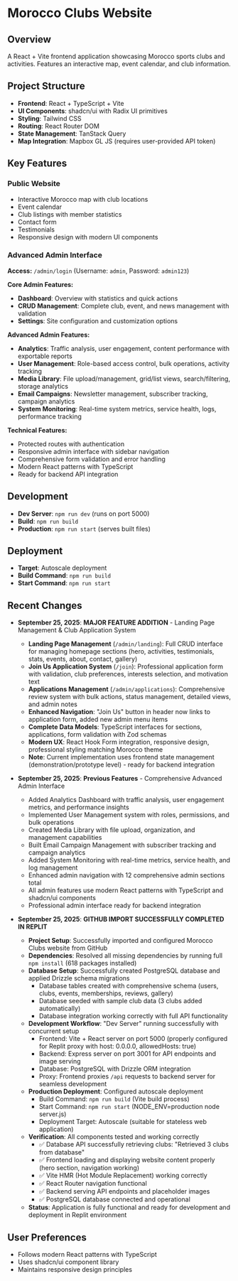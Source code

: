 # Morocco Clubs Website

## Overview
A React + Vite frontend application showcasing Morocco sports clubs and activities. Features an interactive map, event calendar, and club information.

## Project Structure
- **Frontend**: React + TypeScript + Vite
- **UI Components**: shadcn/ui with Radix UI primitives
- **Styling**: Tailwind CSS
- **Routing**: React Router DOM
- **State Management**: TanStack Query
- **Map Integration**: Mapbox GL JS (requires user-provided API token)

## Key Features

### Public Website
- Interactive Morocco map with club locations
- Event calendar
- Club listings with member statistics
- Contact form
- Testimonials
- Responsive design with modern UI components

### Advanced Admin Interface
**Access:** `/admin/login` (Username: `admin`, Password: `admin123`)

**Core Admin Features:**
- **Dashboard**: Overview with statistics and quick actions
- **CRUD Management**: Complete club, event, and news management with validation
- **Settings**: Site configuration and customization options

**Advanced Admin Features:**
- **Analytics**: Traffic analysis, user engagement, content performance with exportable reports
- **User Management**: Role-based access control, bulk operations, activity tracking
- **Media Library**: File upload/management, grid/list views, search/filtering, storage analytics
- **Email Campaigns**: Newsletter management, subscriber tracking, campaign analytics
- **System Monitoring**: Real-time system metrics, service health, logs, performance tracking

**Technical Features:**
- Protected routes with authentication
- Responsive admin interface with sidebar navigation
- Comprehensive form validation and error handling
- Modern React patterns with TypeScript
- Ready for backend API integration

## Development
- **Dev Server**: `npm run dev` (runs on port 5000)
- **Build**: `npm run build`
- **Production**: `npm run start` (serves built files)

## Deployment
- **Target**: Autoscale deployment
- **Build Command**: `npm run build`
- **Start Command**: `npm run start`

## Recent Changes
- **September 25, 2025**: **MAJOR FEATURE ADDITION** - Landing Page Management & Club Application System
  - **Landing Page Management** (`/admin/landing`): Full CRUD interface for managing homepage sections (hero, activities, testimonials, stats, events, about, contact, gallery)
  - **Join Us Application System** (`/join`): Professional application form with validation, club preferences, interests selection, and motivation text
  - **Applications Management** (`/admin/applications`): Comprehensive review system with bulk actions, status management, detailed views, and admin notes
  - **Enhanced Navigation**: "Join Us" button in header now links to application form, added new admin menu items
  - **Complete Data Models**: TypeScript interfaces for sections, applications, form validation with Zod schemas
  - **Modern UX**: React Hook Form integration, responsive design, professional styling matching Morocco theme
  - **Note**: Current implementation uses frontend state management (demonstration/prototype level) - ready for backend integration

- **September 25, 2025**: **Previous Features** - Comprehensive Advanced Admin Interface
  - Added Analytics Dashboard with traffic analysis, user engagement metrics, and performance insights
  - Implemented User Management system with roles, permissions, and bulk operations
  - Created Media Library with file upload, organization, and management capabilities
  - Built Email Campaign Management with subscriber tracking and campaign analytics
  - Added System Monitoring with real-time metrics, service health, and log management
  - Enhanced admin navigation with 12 comprehensive admin sections total
  - All admin features use modern React patterns with TypeScript and shadcn/ui components
  - Professional admin interface ready for backend integration

- **September 25, 2025**: **GITHUB IMPORT SUCCESSFULLY COMPLETED IN REPLIT**
  - **Project Setup**: Successfully imported and configured Morocco Clubs website from GitHub
  - **Dependencies**: Resolved all missing dependencies by running full `npm install` (618 packages installed)
  - **Database Setup**: Successfully created PostgreSQL database and applied Drizzle schema migrations
    - Database tables created with comprehensive schema (users, clubs, events, memberships, reviews, gallery)
    - Database seeded with sample club data (3 clubs added automatically)
    - Database integration working correctly with full API functionality
  - **Development Workflow**: "Dev Server" running successfully with concurrent setup
    - Frontend: Vite + React server on port 5000 (properly configured for Replit proxy with host: 0.0.0.0, allowedHosts: true)
    - Backend: Express server on port 3001 for API endpoints and image serving
    - Database: PostgreSQL with Drizzle ORM integration
    - Proxy: Frontend proxies `/api` requests to backend server for seamless development
  - **Production Deployment**: Configured autoscale deployment
    - Build Command: `npm run build` (Vite build process)
    - Start Command: `npm run start` (NODE_ENV=production node server.js)
    - Deployment Target: Autoscale (suitable for stateless web application)
  - **Verification**: All components tested and working correctly
    - ✅ Database API successfully retrieving clubs: "Retrieved 3 clubs from database"
    - ✅ Frontend loading and displaying website content properly (hero section, navigation working)
    - ✅ Vite HMR (Hot Module Replacement) working correctly
    - ✅ React Router navigation functional
    - ✅ Backend serving API endpoints and placeholder images
    - ✅ PostgreSQL database connected and operational
  - **Status**: Application is fully functional and ready for development and deployment in Replit environment

## User Preferences
- Follows modern React patterns with TypeScript
- Uses shadcn/ui component library
- Maintains responsive design principles